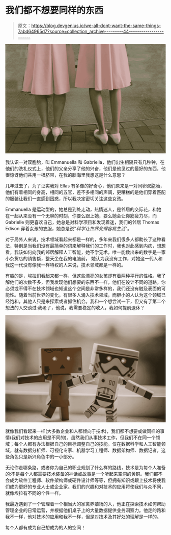 # 我们都不想要同样的东西

> 原文：<https://blog.devgenius.io/we-all-dont-want-the-same-things-7abd64965d7?source=collection_archive---------44----------------------->

![](img/bec6f903663042a2d2a32c64ae5f3b1a.png)

我认识一对双胞胎，叫 Emmanuella 和 Gabriella，他们出生相隔只有几秒钟，在他们的洗礼仪式上，他们的父亲分享了他的兴奋，他们是他见过的最好的东西，他很惊讶他们共用一根脐带，在我的脑海里我想这是什么意思？

几年过去了，为了证实我对 Ellas 有多像的好奇心，他们原来是一对同卵双胞胎，他们有着相同的身高，相同的五官，差不多相同的声调，更糟糕的是他们穿着匹配的服装让我们一直感到困惑，所以我决定密切关注这些女孩。

Emmanuella 是运动型的，她总是到处走动，热情迷人，是邻居的交际花，和她在一起从来没有一个无聊的时刻，你要么跟上她，要么她会让你筋疲力尽，而 Gabrielle 则更喜欢自己，她总是对科学项目和发现着迷，我们的邻居 Thomas Edison 穿着女孩的衣服，她总是说"*科学让世界变得容易生活"*。

对于局外人来说，技术领域看起来都是一样的，多年来我们很多人都助长了这种看法，特别是当我们没有最简单的词来解释我们的工作时，我也对此感到内疚，想想看，我该如何向我的邻居解释人工智能，她不学无术，唯一能数出来的数字是一家小杂货店的销售额，整天坐在我的电脑前， 她认为我没有工作，对她这一代人和我这一代没有像我一样特权的人来说，技术领域都是一样的。

有趣的是，埃拉们看起来都一样，但这些漂亮的女孩却有着两种平行的性格。我了解他们的次数不多，但我发现他们想要的东西不一样，他们在设计不同的道路。你必须或不得不在技术领域也知道这个空间是非常多样的，我们还没有触及表面的可能性。随着当前世界的变化，有很多人涌入技术领域，而胆小的人认为这个领域已经饱和，其他人只是来探索或者抓住机会。我和一个想尝试一下，但又有了第二个想法的人交谈过:我老了，他说，我需要稳定的收入，我如何提前退休？

![](img/d7bd2d037e0d785a9342593fcbe4e1b0.png)

就像我们看起来一样(大多数企业和人都倾向于技术)，我们都不想要或做同样的事情(我们对技术的应用是不同的)。虽然我们从事技术工作，但我们不在同一个领域；每个人都有办法根据自己的目标调整自己的技能。仅在数据科学和人工智能领域，就有数据分析师、可视化专家、机器学习工程师、数据架构师、数据记者，这些角色只是新兴角色中的一小部分。

无论你走哪条路，或者你为自己的职业规划了什么样的路线，技术是为每个人准备的:不是每个人都需要技术装备的神话或故事是一个听起来空洞的黄铜。我们都不会成为软件工程师、软件架构师或硬件设计师等等，但拥有知识或跟上技术将使我们成为更好的专业人士或企业家。我们的兴趣和对技术的应用将使我们与众不同，就像埃拉有不同的个性一样。

我最近遇到了一个管理着一个相当大的家禽养殖场的人，他正在探索技术如何帮助管理企业的日常运营，并根据他们桌子上的大量数据提供业务洞察力。他走的路和我不一样，他对技术的应用和我不一样，但是对技术及其好处的理解是一样的。

每个人都有成为自己想成为的人的空间！